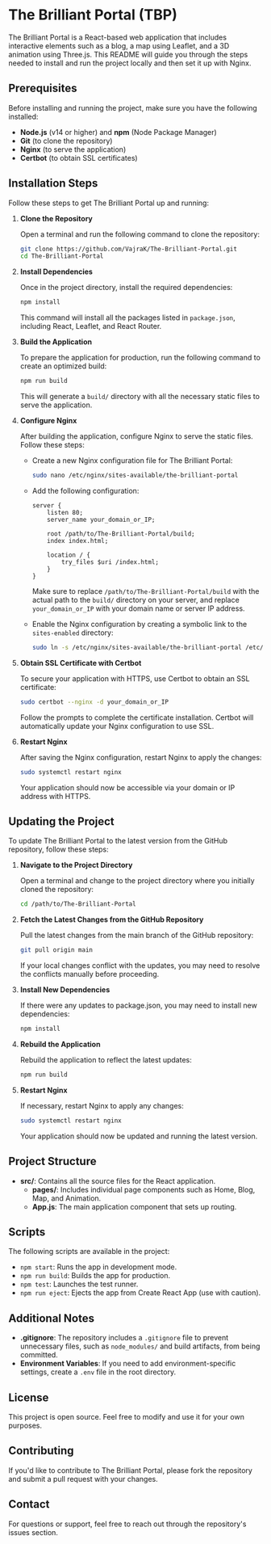 # The Brilliant Portal (TBP)

The Brilliant Portal is a React-based web application that includes interactive elements such as a blog, a map using Leaflet, and a 3D animation using Three.js. This README will guide you through the steps needed to install and run the project locally and then set it up with Nginx.

## Prerequisites

Before installing and running the project, make sure you have the following installed:

- **Node.js** (v14 or higher) and **npm** (Node Package Manager)
- **Git** (to clone the repository)
- **Nginx** (to serve the application)
- **Certbot** (to obtain SSL certificates)

## Installation Steps

Follow these steps to get The Brilliant Portal up and running:

1. **Clone the Repository**

   Open a terminal and run the following command to clone the repository:

   ```bash
   git clone https://github.com/VajraK/The-Brilliant-Portal.git
   cd The-Brilliant-Portal
   ```

2. **Install Dependencies**

   Once in the project directory, install the required dependencies:

   ```bash
   npm install
   ```

   This command will install all the packages listed in `package.json`, including React, Leaflet, and React Router.

3. **Build the Application**

   To prepare the application for production, run the following command to create an optimized build:

   ```bash
   npm run build
   ```

   This will generate a `build/` directory with all the necessary static files to serve the application.

4. **Configure Nginx**

   After building the application, configure Nginx to serve the static files. Follow these steps:

   - Create a new Nginx configuration file for The Brilliant Portal:

     ```bash
     sudo nano /etc/nginx/sites-available/the-brilliant-portal
     ```

   - Add the following configuration:

     ```nginx
     server {
         listen 80;
         server_name your_domain_or_IP;

         root /path/to/The-Brilliant-Portal/build;
         index index.html;

         location / {
             try_files $uri /index.html;
         }
     }
     ```

     Make sure to replace `/path/to/The-Brilliant-Portal/build` with the actual path to the `build/` directory on your server, and replace `your_domain_or_IP` with your domain name or server IP address.

   - Enable the Nginx configuration by creating a symbolic link to the `sites-enabled` directory:

     ```bash
     sudo ln -s /etc/nginx/sites-available/the-brilliant-portal /etc/nginx/sites-enabled/
     ```

5. **Obtain SSL Certificate with Certbot**

   To secure your application with HTTPS, use Certbot to obtain an SSL certificate:

   ```bash
   sudo certbot --nginx -d your_domain_or_IP
   ```

   Follow the prompts to complete the certificate installation. Certbot will automatically update your Nginx configuration to use SSL.

6. **Restart Nginx**

   After saving the Nginx configuration, restart Nginx to apply the changes:

   ```bash
   sudo systemctl restart nginx
   ```

   Your application should now be accessible via your domain or IP address with HTTPS.

## Updating the Project

To update The Brilliant Portal to the latest version from the GitHub repository, follow these steps:

1. **Navigate to the Project Directory**

   Open a terminal and change to the project directory where you initially cloned the repository:

   ```bash
   cd /path/to/The-Brilliant-Portal
   ```

2. **Fetch the Latest Changes from the GitHub Repository**

   Pull the latest changes from the main branch of the GitHub repository:

   ```bash
   git pull origin main
   ```

   If your local changes conflict with the updates, you may need to resolve the conflicts manually before proceeding.

3. **Install New Dependencies**

   If there were any updates to package.json, you may need to install new dependencies:

   ```bash
   npm install
   ```

4. **Rebuild the Application**

   Rebuild the application to reflect the latest updates:

   ```bash
   npm run build
   ```

5. **Restart Nginx**

   If necessary, restart Nginx to apply any changes:

   ```bash
   sudo systemctl restart nginx
   ```

   Your application should now be updated and running the latest version.

## Project Structure

- **src/**: Contains all the source files for the React application.
  - **pages/**: Includes individual page components such as Home, Blog, Map, and Animation.
  - **App.js**: The main application component that sets up routing.

## Scripts

The following scripts are available in the project:

- `npm start`: Runs the app in development mode.
- `npm run build`: Builds the app for production.
- `npm test`: Launches the test runner.
- `npm run eject`: Ejects the app from Create React App (use with caution).

## Additional Notes

- **.gitignore**: The repository includes a `.gitignore` file to prevent unnecessary files, such as `node_modules/` and build artifacts, from being committed.
- **Environment Variables**: If you need to add environment-specific settings, create a `.env` file in the root directory.

## License

This project is open source. Feel free to modify and use it for your own purposes.

## Contributing

If you'd like to contribute to The Brilliant Portal, please fork the repository and submit a pull request with your changes.

## Contact

For questions or support, feel free to reach out through the repository's issues section.
